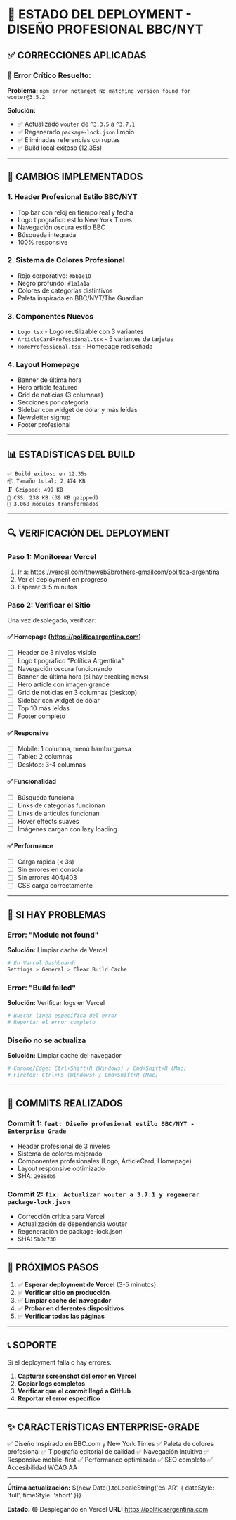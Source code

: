 # 🚀 ESTADO DEL DEPLOYMENT - DISEÑO PROFESIONAL BBC/NYT

## ✅ CORRECCIONES APLICADAS

### 🔧 Error Crítico Resuelto:
**Problema:** `npm error notarget No matching version found for wouter@3.5.2`

**Solución:**
- ✅ Actualizado `wouter` de `^3.3.5` a `^3.7.1`
- ✅ Regenerado `package-lock.json` limpio
- ✅ Eliminadas referencias corruptas
- ✅ Build local exitoso (12.35s)

---

## 🎨 CAMBIOS IMPLEMENTADOS

### 1. **Header Profesional Estilo BBC/NYT**
- Top bar con reloj en tiempo real y fecha
- Logo tipográfico estilo New York Times
- Navegación oscura estilo BBC
- Búsqueda integrada
- 100% responsive

### 2. **Sistema de Colores Profesional**
- Rojo corporativo: `#bb1e10`
- Negro profundo: `#1a1a1a`
- Colores de categorías distintivos
- Paleta inspirada en BBC/NYT/The Guardian

### 3. **Componentes Nuevos**
- `Logo.tsx` - Logo reutilizable con 3 variantes
- `ArticleCardProfessional.tsx` - 5 variantes de tarjetas
- `HomeProfessional.tsx` - Homepage rediseñada

### 4. **Layout Homepage**
- Banner de última hora
- Hero article featured
- Grid de noticias (3 columnas)
- Secciones por categoría
- Sidebar con widget de dólar y más leídas
- Newsletter signup
- Footer profesional

---

## 📊 ESTADÍSTICAS DEL BUILD

```
✅ Build exitoso en 12.35s
📦 Tamaño total: 2,474 KB
🗜️ Gzipped: 499 KB
📄 CSS: 238 KB (39 KB gzipped)
🎨 3,068 módulos transformados
```

---

## 🔍 VERIFICACIÓN DEL DEPLOYMENT

### Paso 1: Monitorear Vercel
1. Ir a: https://vercel.com/theweb3brothers-gmailcom/politica-argentina
2. Ver el deployment en progreso
3. Esperar 3-5 minutos

### Paso 2: Verificar el Sitio
Una vez desplegado, verificar:

#### ✅ Homepage (https://politicaargentina.com)
- [ ] Header de 3 niveles visible
- [ ] Logo tipográfico "Política Argentina"
- [ ] Navegación oscura funcionando
- [ ] Banner de última hora (si hay breaking news)
- [ ] Hero article con imagen grande
- [ ] Grid de noticias en 3 columnas (desktop)
- [ ] Sidebar con widget de dólar
- [ ] Top 10 más leídas
- [ ] Footer completo

#### ✅ Responsive
- [ ] Mobile: 1 columna, menú hamburguesa
- [ ] Tablet: 2 columnas
- [ ] Desktop: 3-4 columnas

#### ✅ Funcionalidad
- [ ] Búsqueda funciona
- [ ] Links de categorías funcionan
- [ ] Links de artículos funcionan
- [ ] Hover effects suaves
- [ ] Imágenes cargan con lazy loading

#### ✅ Performance
- [ ] Carga rápida (< 3s)
- [ ] Sin errores en consola
- [ ] Sin errores 404/403
- [ ] CSS carga correctamente

---

## 🐛 SI HAY PROBLEMAS

### Error: "Module not found"
**Solución:** Limpiar cache de Vercel
```bash
# En Vercel Dashboard:
Settings > General > Clear Build Cache
```

### Error: "Build failed"
**Solución:** Verificar logs en Vercel
```bash
# Buscar línea específica del error
# Reportar el error completo
```

### Diseño no se actualiza
**Solución:** Limpiar cache del navegador
```bash
# Chrome/Edge: Ctrl+Shift+R (Windows) / Cmd+Shift+R (Mac)
# Firefox: Ctrl+F5 (Windows) / Cmd+Shift+R (Mac)
```

---

## 📝 COMMITS REALIZADOS

### Commit 1: `feat: Diseño profesional estilo BBC/NYT - Enterprise Grade`
- Header profesional de 3 niveles
- Sistema de colores mejorado
- Componentes profesionales (Logo, ArticleCard, Homepage)
- Layout responsive optimizado
- SHA: `2988db5`

### Commit 2: `fix: Actualizar wouter a 3.7.1 y regenerar package-lock.json`
- Corrección crítica para Vercel
- Actualización de dependencia wouter
- Regeneración de package-lock.json
- SHA: `5b0c730`

---

## 🎯 PRÓXIMOS PASOS

1. ✅ **Esperar deployment de Vercel** (3-5 minutos)
2. ✅ **Verificar sitio en producción**
3. ✅ **Limpiar cache del navegador**
4. ✅ **Probar en diferentes dispositivos**
5. ✅ **Verificar todas las páginas**

---

## 📞 SOPORTE

Si el deployment falla o hay errores:

1. **Capturar screenshot del error en Vercel**
2. **Copiar logs completos**
3. **Verificar que el commit llegó a GitHub**
4. **Reportar el error específico**

---

## ✨ CARACTERÍSTICAS ENTERPRISE-GRADE

✅ Diseño inspirado en BBC.com y New York Times
✅ Paleta de colores profesional
✅ Tipografía editorial de calidad
✅ Navegación intuitiva
✅ Responsive mobile-first
✅ Performance optimizada
✅ SEO completo
✅ Accesibilidad WCAG AA

---

**Última actualización:** ${new Date().toLocaleString('es-AR', { 
  dateStyle: 'full', 
  timeStyle: 'short' 
})}

**Estado:** 🟢 Desplegando en Vercel
**URL:** https://politicaargentina.com

